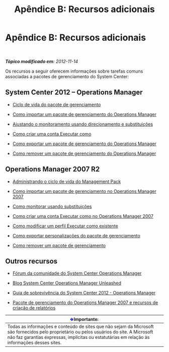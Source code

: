 ﻿---
title: 'Apêndice B: Recursos adicionais'
TOCTitle: 'Apêndice B: Recursos adicionais'
ms:assetid: 3bcfb237-604a-4902-a003-b366cbf5a600
ms:mtpsurl: https://technet.microsoft.com/pt-br/library/Dn195905(v=EXCHG.150)
ms:contentKeyID: 53275641
ms.date: 08/29/2014
mtps_version: v=EXCHG.150
ms.translationtype: HT
---

# Apêndice B: Recursos adicionais

 

_**Tópico modificado em:**  2012-11-14_

Os recursos a seguir oferecem informações sobre tarefas comuns associadas a pacotes de gerenciamento do System Center:

## System Center 2012 – Operations Manager

  - [Ciclo de vida do pacote de gerenciamento](http://go.microsoft.com/fwlink/p/?linkid=232986)

  - [Como importar um pacote de gerenciamento do Operations Manager](http://go.microsoft.com/fwlink/p/?linkid=219431)

  - [Ajustando o monitoramento usando direcionamento e substituições](http://go.microsoft.com/fwlink/p/?linkid=217065)

  - [Como criar uma conta Executar como](http://go.microsoft.com/fwlink/p/?linkid=232988)

  - [Como exportar um pacote de gerenciamento do Operations Manager](http://go.microsoft.com/fwlink/p/?linkid=232990)

  - [Como remover um pacote de gerenciamento do Operations Manager](http://go.microsoft.com/fwlink/p/?linkid=232991)

## Operations Manager 2007 R2

  - [Administrando o ciclo de vida do Management Pack](http://go.microsoft.com/fwlink/?linkid=211463)

  - [Como importar um pacote de gerenciamento no Operations Manager 2007](http://go.microsoft.com/fwlink/?linkid=142351)

  - [Como monitorar usando substituições](http://go.microsoft.com/fwlink/?linkid=117777)

  - [Como criar uma conta Executar como no Operations Manager 2007](http://go.microsoft.com/fwlink/?linkid=165410)

  - [Como modificar um perfil Executar como existente](http://go.microsoft.com/fwlink/?linkid=165412)

  - [Como exportar personalizações do pacote de gerenciamento](http://go.microsoft.com/fwlink/?linkid=209940)

  - [Como remover um pacote de gerenciamento](http://go.microsoft.com/fwlink/?linkid=209941)

## Outros recursos

  - [Fórum da comunidade do System Center Operations Manager](http://go.microsoft.com/fwlink/?linkid=179635)

  - [Blog System Center Operations Manager Unleashed](http://go.microsoft.com/fwlink/?linkid=246391)

  - [Guia de sobrevivência do System Center 2012 - Operations Manager](http://go.microsoft.com/fwlink/?linkid=246383)

  - [Pacote de gerenciamento do Operations Manager 2007 e recursos de criação de relatórios](http://go.microsoft.com/fwlink/?linkid=246388)

<table>
<thead>
<tr class="header">
<th><img src="images/Dn195905.important(EXCHG.150).gif" title="Importante" alt="Importante" />Importante:</th>
</tr>
</thead>
<tbody>
<tr class="odd">
<td>Todas as informações e conteúdo de sites que não sejam da Microsoft são fornecidos pelo proprietário ou pelos usuários do site. A Microsoft não faz garantias expressas, implícitas ou estatutárias em relação às informações desses sites.</td>
</tr>
</tbody>
</table>

